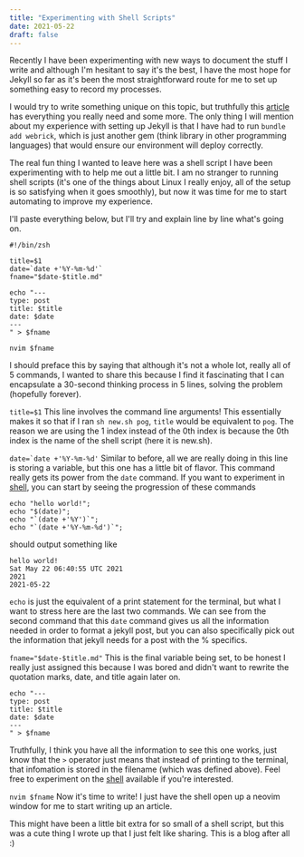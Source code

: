 ```yaml
---
title: "Experimenting with Shell Scripts"
date: 2021-05-22
draft: false
---
```


Recently I have been experimenting with new ways to document the stuff I write
and although I'm hesitant to say it's the best, I have the most hope for Jekyll
so far as it's been the most straightforward route for me to set up something
easy to record my processes.

I would try to write something unique on this topic, but truthfully this
[article](https://ndench.github.io/jekyll/setup-jekyll-on-github-pages) has everything you really need and some more. The only thing I will
mention about my experience with setting up Jekyll is that I have had to run
`bundle add webrick`, which is just another gem (think library in other
programming languages) that would ensure our environment will deploy correctly.

The real fun thing I wanted to leave here was a shell script I have been
experimenting with to help me out a little bit. I am no stranger to running
shell scripts (it's one of the things about Linux I really enjoy, all of the
setup is so satisfying when it goes smoothly), but now it was time for me to
start automating to improve my experience.

I'll paste everything below, but I'll try and explain line by line what's going
on.

```
#!/bin/zsh

title=$1
date=`date +'%Y-%m-%d'`
fname="$date-$title.md"

echo "---
type: post
title: $title
date: $date
---
" > $fname

nvim $fname
```

I should preface this by saying that although it's not a whole lot, really all of 5 commands, I wanted to share this
because I find it fascinating that I can encapsulate a 30-second thinking
process in 5 lines, solving the problem (hopefully forever).

`title=$1` This line involves the command line arguments! This essentially
makes it so that if I ran `sh new.sh pog`, `title` would be equivalent to
`pog`. The reason we are using the 1 index instead of the 0th index is
because the 0th index is the name of the shell script (here it is new.sh).

`` date=`date +'%Y-%m-%d' `` Similar to before, all we are really doing in this
line is storing a variable, but this one has a little bit of flavor. This
command really gets its power from the `date` command. If you want to
experiment in [shell](https://www.onlinegdb.com/online_bash_shell), you can start by seeing the progression of these
commands

```
echo "hello world!";
echo "$(date)";
echo "`(date +'%Y')`";
echo "`(date +'%Y-%m-%d')`";
```

should output something like

```
hello world!
Sat May 22 06:40:55 UTC 2021
2021
2021-05-22
```

`echo` is just the equivalent of a print statement for the terminal, but what
I want to stress here are the last two commands. We can see from the second
command that this `date` command gives us all the information needed in order
to format a jekyll post, but you can also specifically pick out the information
that jekyll needs for a post with the % specifics.

`fname="$date-$title.md"` This is the final variable being set, to be honest
I really just assigned this because I was bored and didn't want to rewrite the
quotation marks, date, and title again later on.

```
echo "---
type: post
title: $title
date: $date
---
" > $fname
```

Truthfully, I think you have all the information to see this one works, just
know that the `>` operator just means that instead of printing to the
terminal, that infomation is stored in the filename (which was defined above).
Feel free to experiment on the [shell](https://www.onlinegdb.com/online_bash_shell) available if you're interested.

`nvim $fname` Now it's time to write! I just have the shell open up a neovim
window for me to start writing up an article.

This might have been a little bit extra for so small of a shell script, but
this was a cute thing I wrote up that I just felt like sharing. This is a blog
after all :)
